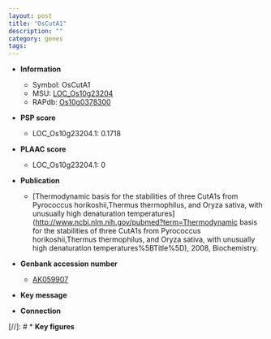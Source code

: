 ```yaml
---
layout: post
title: "OsCutA1"
description: ""
category: genes
tags: 
---
```


* **Information**  
    + Symbol: OsCutA1  
    + MSU: [LOC_Os10g23204](http://rice.plantbiology.msu.edu/cgi-bin/ORF_infopage.cgi?orf=LOC_Os10g23204)  
    + RAPdb: [Os10g0378300](http://rapdb.dna.affrc.go.jp/viewer/gbrowse_details/irgsp1?name=Os10g0378300)  

* **PSP score**  
    + LOC_Os10g23204.1: 0.1718 

* **PLAAC score**  
    + LOC_Os10g23204.1: 0 

* **Publication**  
    + [Thermodynamic basis for the stabilities of three CutA1s from Pyrococcus horikoshii,Thermus thermophilus, and Oryza sativa, with unusually high denaturation temperatures](http://www.ncbi.nlm.nih.gov/pubmed?term=Thermodynamic basis for the stabilities of three CutA1s from Pyrococcus horikoshii,Thermus thermophilus, and Oryza sativa, with unusually high denaturation temperatures%5BTitle%5D), 2008, Biochemistry.

* **Genbank accession number**  
    + [AK059907](http://www.ncbi.nlm.nih.gov/nuccore/AK059907)

* **Key message**  

* **Connection**  

[//]: # * **Key figures**  


